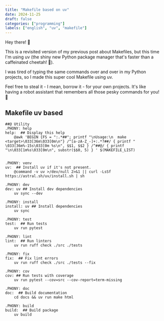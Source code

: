 ```yaml
---
title: "Makefile based on uv"
date: 2024-11-25
draft: false
categories: ["programming"]
labels: ["english", "uv", "makefile"]
---
```


Hey there! 👋

This is a revisited version of my previous post about Makefiles, but this time
I'm using uv (the shiny new Python package manager that's faster than a
caffeinated cheetah! 🐆).

I was tired of typing the same commands over and over in my Python projects, so
I made this super cool Makefile using uv.

Feel free to steal it - I mean, borrow it - for your own projects. It's like
having a robot assistant that remembers all those pesky commands for you! 🤖

## Makefile uv based

```make
##@ Utility
.PHONY: help
help:  ## Display this help
	@awk 'BEGIN {FS = ":.*##"; printf "\nUsage:\n  make <target>\033[36m\033[0m\n"} /^[a-zA-Z_-]+:.*?##/ { printf "  \033[36m%-15s\033[0m %s\n", $$1, $$2 } /^##@/ { printf "\n\033[1m%s\033[0m\n", substr($$0, 5) } ' $(MAKEFILE_LIST)


.PHONY: venv
uv:  ## Install uv if it's not present.
	@command -v uv >/dev/null 2>&1 || curl -LsSf https://astral.sh/uv/install.sh | sh

.PHONY: dev
dev: uv ## Install dev dependencies
	uv sync --dev

.PHONY: install
install: uv ## Install dependencies
	uv sync

.PHONY: test
test:  ## Run tests
	uv run pytest

.PHONY: lint
lint:  ## Run linters
	uv run ruff check ./src ./tests

.PHONY: fix
fix:  ## Fix lint errors
	uv run ruff check ./src ./tests --fix

.PHONY: cov
cov: ## Run tests with coverage
	uv run pytest --cov=src --cov-report=term-missing

.PHONY: doc
doc:  ## Build documentation
	cd docs && uv run make html

.PHONY: build
build:  ## Build package
	uv build
```
